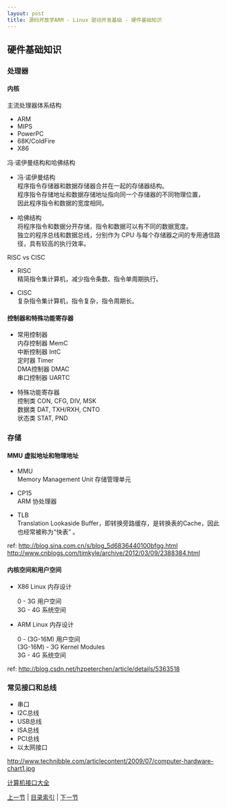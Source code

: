 ```yaml
---
layout: post
title: 源码开放学ARM - Linux 驱动开发基础 - 硬件基础知识
---
```


##  硬件基础知识

### 处理器
#### 内核
主流处理器体系结构

- ARM
- MIPS
- PowerPC
- 68K/ColdFire
- X86

冯·诺伊曼结构和哈佛结构	

* 冯·诺伊曼结构	 
	程序指令存储器和数据存储器合并在一起的存储器结构。  
	程序指令存储地址和数据存储地址指向同一个存储器的不同物理位置，  
	因此程序指令和数据的宽度相同。
	
* 哈佛结构  
	将程序指令和数据分开存储，指令和数据可以有不同的数据宽度。  
	独立的程序总线和数据总线，分别作为 CPU 与每个存储器之间的专用通信路径，具有较高的执行效率。
		
RISC vs CISC

* RISC  
	精简指令集计算机，减少指令条数、指令单周期执行。

* CISC  
	复杂指令集计算机，指令复杂，指令周期长。
	
#### 控制器和特殊功能寄存器
* 常用控制器  
	内存控制器	MemC  
	中断控制器	IntC  
	定时器		Timer  
	DMA控制器	DMAC  
	串口控制器	UARTC  
	
* 特殊功能寄存器  
	控制类		CON, CFG, DIV, MSK  
	数据类		DAT, TXH/RXH, CNTO  
	状态类		STAT, PND  
			
### 存储
#### MMU 虚拟地址和物理地址
* MMU  
	Memory Management Unit 存储管理单元

* CP15  
	ARM 协处理器

* TLB  		
	Translation Lookaside Buffer，即转换旁路缓存，是转换表的Cache，因此也经常被称为“快表” 。
	
ref: http://blog.sina.com.cn/s/blog_5d6836440100bfgg.html
http://www.cnblogs.com/timkyle/archive/2012/03/09/2388384.html
	
#### 内核空间和用户空间
* X86 Linux 内存设计   

	0 - 3G		用户空间  
	3G - 4G		系统空间  

* ARM Linux 内存设计   

	0 - (3G-16M)		用户空间  
	(3G-16M) - 3G		Kernel Modules  
	3G - 4G			系统空间  

ref: http://blog.csdn.net/hzpeterchen/article/details/5363518		
		
### 常见接口和总线
- 串口 
- I2C总线 
- USB总线	
- ISA总线
- PCI总线
- 以太网接口

http://www.technibble.com/articlecontent/2009/07/computer-hardware-chart1.jpg

[计算机接口大全](http://www.technibble.com/articlecontent/2009/07/computer-hardware-chart1.jpg)


[上一节](chp101-1.html)  |  [目录索引](../index.html)  |  [下一节](chp101-3.html)

